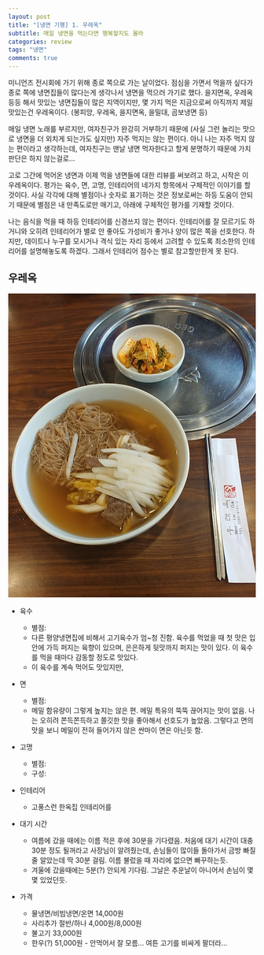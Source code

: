 ```yaml
---
layout: post
title: "[냉면 기행] 1. 우레옥"
subtitle: 매일 냉면을 먹는다면 행복할지도 몰라
categories: review
tags: "냉면"
comments: true
---
```

미니언즈 전시회에 가기 위해 종로 쪽으로 가는 날이었다. 점심을 가면서 먹을까 싶다가 종로 쪽에 냉면집들이 많다는게 생각나서 냉면을 먹으러 가기로 했다. 을지면옥, 우레옥 등등 해서 맛있는 냉면집들이 많은 지역이지만, 몇 가지 먹은 지금으로써 아직까지 제일 맛있는건 우레옥이다.  (봉피앙, 우레옥, 을지면옥, 을밀대, 곰보냉면 등)   

매일 냉면 노래를 부르지만, 여자친구가 완강히 거부하기 때문에 (사실 그런 놀리는 맛으로 냉면을 더 외치게 되는가도 싶지만) 자주 먹지는 않는 편이다. 아니 나는 자주 먹지 않는 편이라고 생각하는데, 여자친구는 맨날 냉면 먹자한다고 할게 분명하기 때문에 가치 판단은 하지 않는걸로...

고로 그간에 먹어온 냉면과 이제 먹을 냉면들에 대한 리뷰를 써보려고 하고, 시작은 이 우레옥이다. 평가는 육수, 면, 고명, 인테리어의 네가지 항목에서 구체적인 이야기를 할 것이다. 사실 각각에 대해 별점이나 숫자로 표기하는 것은 정보로써는 하등 도움이 안되기 때문에 별점은 내 만족도로만 매기고, 아래에 구체적인 평가를 기재할 것이다. 

나는 음식을 먹을 때 하등 인테리어를 신경쓰지 않는 편이다. 인테리어를 잘 모르기도 하거니와 오히려 인테리어가 별로 안 좋아도 가성비가 좋거나 양이 많은 쪽을 선호한다. 하지만, 데이트나 누구를 모시거나 격식 있는 자리 등에서 고려할 수 있도록 최소한의 인테리어를 설명해놓도록 하겠다. 그래서 인테리어 점수는 별로 참고할만한게 못 된다.



## 우레옥

![oreok1](/assets/img/2019-12-15-oreok-1.jpg)



* 육수 
  * 별점: 
  * 다른 평양냉면집에 비해서 고기육수가 엄~청 진함. 육수를 먹었을 때 첫 맛은 입안에 가득 퍼지는 육향이 있으며, 은은하게 뒷맛까지 퍼지는 맛이 있다. 이 육수를 먹을 때마다 감동할 정도로 맛있다.
  * 이 육수를 계속 먹어도 맛있지만, 

* 면
  * 별점: 
  * 메밀 함유량이 그렇게 높지는 않은 편. 메밀 특유의 뚝뚝 끊어지는 맛이 없음. 나는 오히려 쫀득쫀득하고 쫄깃한 맛을 좋아해서 선호도가 높았음. 그렇다고 면의 맛을 보니 메밀이 전혀 들어가지 않은 싼마이 면은 아닌듯 함.

* 고명
  * 별점: 
  * 구성: 

* 인테리어
  * 고풍스런 한옥집 인테리어를 
* 대기 시간
  * 여름에 갔을 때에는 이름 적은 후에 30분을 기다렸음. 처음에 대기 시간이 대충 30분 정도 될꺼라고 사장님이 알려줬는데, 손님들이 많이들 돌아가서 금방 빠질줄 알았는데 딱 30분 걸림. 이름 불렀을 때 자리에 없으면 빠꾸하는듯. 
  * 겨울에 갔을때에는 5분(?) 안되게 기다림. 그날은 추운날이 아니어서 손님이 몇몇 있었던듯. 

* 가격
  * 물냉면/비빔냉면/온면 14,000원
  * 사리추가 절반/하나 4,000원/8,000원 
  * 불고기 33,000원 
  * 한우(?) 51,000원 - 안먹어서 잘 모름... 여튼 고기를 비싸게 팔더라...







